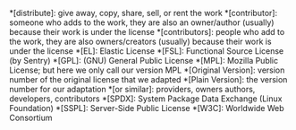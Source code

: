 *[distribute]: give away, copy, share, sell, or rent the work
*[contributor]: someone who adds to the work, they are also an owner/author (usually) because their work is under the license
*[contributors]: people who add to the work, they are also owners/creators (usually) because their work is under the license
*[EL]: Elastic License
*[FSL]: Functional Source License (by Sentry)
*[GPL]: (GNU) General Public License
*[MPL]: Mozilla Public License; but here we only call our version MPL
*[Original Version]: version number of the original license that we adapted
*[Plain Version]: the version number for our adaptation
*[or similar]: providers, owners authors, developers, contributors
*[SPDX]: System Package Data Exchange (Linux Foundation)
*[SSPL]: Server-Side Public License
*[W3C]: Worldwide Web Consortium
